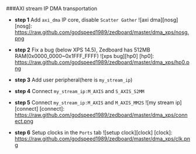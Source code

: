 ###AXI stream IP DMA transportation

*  **step 1** Add `axi_dma` IP core, disable `Scatter Gather`
![axi dma][nosg]
[nosg]: https://raw.github.com/godspeed1989/zedboard/master/dma_xps/nosg.png

*  **step 2** Fix a bug (below XPS 14.5), Zedboard has 512MB RAM(0x0000_0000~0x1FFF_FFFF)
![xps bug][hp0]
[hp0]: https://raw.github.com/godspeed1989/zedboard/master/dma_xps/hp0.png

*  **step 3** Add user peripheral(here is `my_stream_ip`)

*  **step 4** Connect `my_stream_ip:M_AXIS` and `S_AXIS_S2MM`
*  **step 5** Connect `my_stream_ip:M_AXIS` and `M_AXIS_MM2S`
![my stream ip][connect]
[connect]: https://raw.github.com/godspeed1989/zedboard/master/dma_xps/connect.png

*  **step 6** Setup clocks in the `Ports` tab
![setup clock][clock]
[clock]: https://raw.github.com/godspeed1989/zedboard/master/dma_xps/clk.png

